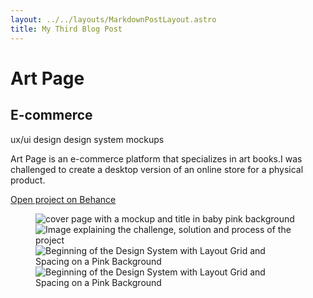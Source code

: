 ```yaml
---
layout: ../../layouts/MarkdownPostLayout.astro
title: My Third Blog Post
---
```

<div class="project_headline">
<div class="heading">
<h1>Art Page</h1>
<h2>E-commerce</h2>
</div>

<div class="project_tags">
<span class="project__tags">ux/ui design</span>
<span class="project__tags">design system</span>
<span class="project__tags">mockups</span>
</div>
</div>

<section class="project_intro">
<div class="project_description">
<p>Art Page is an e-commerce platform that specializes in art books.I was challenged to create a desktop version of an online store for a physical product.</p>
</div>
<div class="project_button">
<a class="behance_button" href="https://www.behance.net/gallery/194607261/Art-Page-E-commerce-Website" target="_blank">
<p>Open project on Behance</p>
    </a>
</div>
</section>

<section class="project_content">
<figure class="project_figure">
<img src="/assets/img/project_3/page_1.png" alt="cover page with a mockup and title in baby pink background ">
<img src="/assets/img/project_3/page_2.png" alt="Image explaining the challenge, solution and process of the project">
<img src="/assets/img/project_3/page_3.png" alt="Beginning of the Design System with Layout Grid and Spacing on a Pink Background">
<img src="/assets/img/project_3/page_4.png" alt="Beginning of the Design System with Layout Grid and Spacing on a Pink Background">